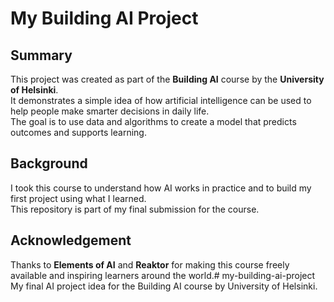 # My Building AI Project

## Summary
This project was created as part of the **Building AI** course by the **University of Helsinki**.  
It demonstrates a simple idea of how artificial intelligence can be used to help people make smarter decisions in daily life.  
The goal is to use data and algorithms to create a model that predicts outcomes and supports learning.  

## Background
I took this course to understand how AI works in practice and to build my first project using what I learned.  
This repository is part of my final submission for the course.

## Acknowledgement
Thanks to **Elements of AI** and **Reaktor** for making this course freely available and inspiring learners around the world.# my-building-ai-project
My final AI project idea for the Building AI course by University of Helsinki.

